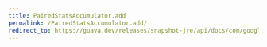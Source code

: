 ```yaml
---
title: PairedStatsAccumulator.add
permalink: /PairedStatsAccumulator.add/
redirect_to: https://guava.dev/releases/snapshot-jre/api/docs/com/google/common/math/PairedStatsAccumulator.html#add-double-double-
---
```

